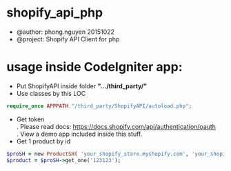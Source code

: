 # shopify_api_php
- @author: phong.nguyen 20151022  
- @project: Shopify API Client for php  

# usage inside CodeIgniter app: 
- Put ShopifyAPI inside folder **".../third_party/"**  
- Use classes by this LOC 
```php
require_once APPPATH."/third_party/ShopifyAPI/autoload.php";    
```
- Get token  
. Please read docs: https://docs.shopify.com/api/authentication/oauth   
. View a demo app included inside this stuff. 
- Get 1 product by id 

```ruby
$proSH = new ProductSH( 'your_shopify_store.myshopify.com', 'your_shopify_token', 'your_shopify_api_key', 'your_shopify_api_secret'); 
$product = $proSH->get_one('123123');  
``` 
